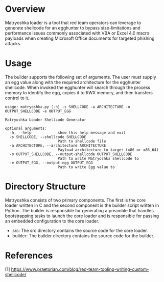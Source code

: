 # Overview
Matryoshka loader is a tool that red team operators can leverage to generate shellcode for an egghunter to bypass size-limitations and performance issues commonly associated with VBA or Excel 4.0 macro payloads when creating Microsoft Office documents for targeted phishing attacks.

# Usage
The builder supports the following set of arguments. The user must supply an egg value along with the required architecture for the egghunter shellcode. When invoked the egghunter will search through the process memory to identify the egg, copies it to RWX memory, and then transfers control to it.

```
usage: matryoshka.py [-h] -s SHELLCODE -a ARCHITECTURE -o OUTPUT_SHELLCODE -e OUTPUT_EGG

Matryoshka Loader Shellcode Generator

optional arguments:
  -h, --help            show this help message and exit
  -s SHELLCODE, --shellcode SHELLCODE
                        Path to shellcode file
  -a ARCHITECTURE, --architecture ARCHITECTURE
                        Payload architecture to target (x86 or x86_64)
  -o OUTPUT_SHELLCODE, --output-shellcode OUTPUT_SHELLCODE
                        Path to write Matryoshka shellcode to
  -e OUTPUT_EGG, --output-egg OUTPUT_EGG
                        Path to write Egg value to
````

# Directory Structure
Matryoshka consists of two primary components. The first is the core loader written in C and the second component is the builder script written in Python. The builder is responsible for generating a preamble that handles bootstrapping tasks to launch the core loader and is responsible for passing an embedded configuration to the core loader.

- src: The src directory contains the source code for the core loader.
- builder: The builder directory contains the source code for the builder.

# References
[1] https://www.praetorian.com/blog/red-team-tooling-writing-custom-shellcode/
